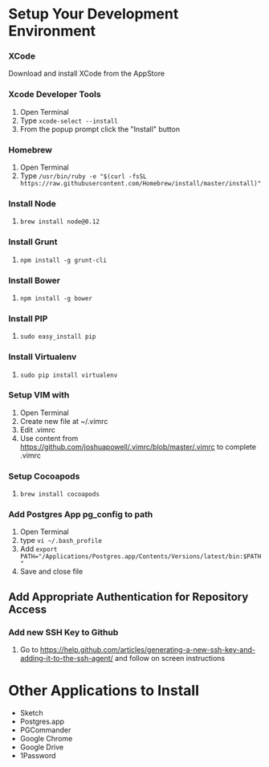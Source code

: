 # Setup Your Development Environment

### XCode
Download and install XCode from the AppStore

### Xcode Developer Tools
1. Open Terminal
2. Type `xcode-select --install`
3. From the popup prompt click the "Install" button

### Homebrew
1. Open Terminal
2. Type `/usr/bin/ruby -e "$(curl -fsSL https://raw.githubusercontent.com/Homebrew/install/master/install)"`

### Install Node
1. `brew install node@0.12`

### Install Grunt
1. `npm install -g grunt-cli`

### Install Bower
1. `npm install -g bower`

### Install PIP
1. `sudo easy_install pip`

### Install Virtualenv
1. `sudo pip install virtualenv`

### Setup VIM with
1. Open Terminal
2. Create new file at ~/.vimrc
3. Edit .vimrc
4. Use content from https://github.com/joshuapowell/.vimrc/blob/master/.vimrc to complete .vimrc

### Setup Cocoapods
1. `brew install cocoapods`

### Add Postgres App pg_config to path
1. Open Terminal
2. type `vi ~/.bash_profile`
3. Add `export PATH="/Applications/Postgres.app/Contents/Versions/latest/bin:$PATH"`
4. Save and close file

## Add Appropriate Authentication for Repository Access


### Add new SSH Key to Github
1. Go to https://help.github.com/articles/generating-a-new-ssh-key-and-adding-it-to-the-ssh-agent/ and follow on screen instructions


# Other Applications to Install
- Sketch
- Postgres.app
- PGCommander
- Google Chrome
- Google Drive
- 1Password
